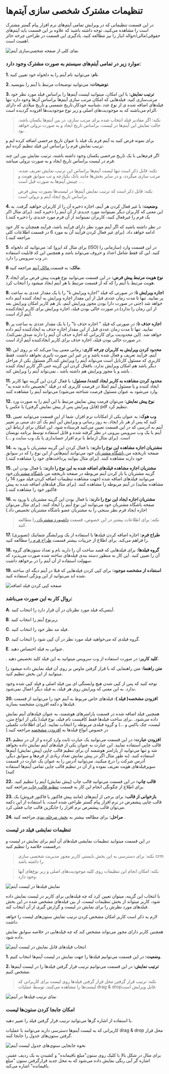 # تنظیمات مشترک شخصی سازی آیتم‌ها 

در این قسمت تنظیماتی که در ویرایش تمامی آیتم‌های نرم افزار پیام گستر مشترک است را مشاهده می‌کنید، توجه داشته باشید که علاوه بر این قسمت باید آیتم‌های حقوقی/مالی/حواله انبار را نیز مطالعه کنید، یادگیری این قسمت در طراحی چرخه حائز اهمیت است.

![نمای کلی از صفحه شخصی‌سازی آیتم](./Images/Item-customization-page.png)

### موارد زیر در تمامی آیتم‌های سیستم به صورت مشترک وجود دارد: 
 
**1. نام:** می‌توانید نام آیتم را به دلخواه خود تعیین کنید.
 
**2. توضیحات:** می‌توانید توضیحات مرتبط با آیتم را بنویسید.
 
**3. ترتیب نمایش:** با این امکان، میتوانید لیست آیتم‌ها را براساس فیلد مورد نظر خود مرتب‌سازی کنید.
فیلدهایی که امکان مرتب سازی آیتم‌ها براساس آن‌ها وجود دارد تنها فیلد‌های اضافه شده ی از نوع عدد ،شناسه خودکار،تاریخ شمسی و تاریخ میلادی که دارای الزام می‌باشند که 
 به موجودیت‌های اصلی و زیر نوع موجودیت‌ها افزوده گردیده است.

> نکته: اگر مقادیر فیلد انتخاب شده برای مرتب سازی، در بین آیتم‌ها یکسان باشد، حالت نمایش این آیتم‌ها در لیست، براساس تاریخ ایجاد و به صورت نزولی خواهد بود . 

برای نمونه فرض کنید به آیتم فرم یک فیلد با عنوان تاریخ مرخصی اضافه کرده ایم و ترتیب نمایش فرم را براساس این فیلد تنظیم کرده ایم.

 اگر فرم‌هایی با یک تاریخ مرخصی یکسان وجود داشته باشند، ترتیب نمایش بین این چند فرم در لیست براساس تاریخ ایجاد و به صورت نزولی میباشد.
 
> نکته: قابل ذکر است تنها لیست آیتم‌ها براساس این ترتیب نمایش تعریف شده، مرتب سازی میگردد، و در سایر بخش‌ها مانند بانک یکپارچه و تب سوابق هویت و ... چینش آیتم‌ها به صورت قبل است.

> نکته: قابل ذکر است که ترتیب نمایش آیتم‌ها در لیست‌ها بصورت پیش فرض براساس تاریخ ایجاد آیتم و نزولی است

**4. وضعیت:** با غیر فعال کردن هر آیتم، اجازه ذخیره آن را از کاربران خواهید گرفت. به این معنی که کاربران دیگر نمیتوانند مورد جدیدی از آن آیتم را ذخیره کنند. (برای مثال اکر یک فرم را غیرفعال کنید، کاربران نمیتوانند از آن فرم مورد جدیدی را ذخیره کنند.)

در نظر داشته باشید که اگر آیتم مورد نظر دارای فرآیند باشد، فرآیند همچنان به کار خود ادامه خواهد داد. (برای غیر فعال کردن فرآیند آن به مورد 6 در قسمت اطلاعات کلی مراجعه کنید.)


**5**. کد: می‌توانید کد دلخواه (برای مثال کد ایزو (ISO) سازمانی را) در این قسمت وارد کنید. این کد فقط شامل اعداد و حروف می‌تواند باشد و همچنین این کد قابلیت استفاده در وب سرویس را دارد.

**6 مالک:** به قسمت[ مالک آیتم](https://github.com/1stco/PayamGostarDocs/blob/master/Help/Settings/Personalization-crm/Overview/General-information/Item-owner/Item-owner.md) مراجعه کنید.


**7. نوع هویت مرتبط پیش فرض:** در این قسمت می‌توانید نوع هویت پیش فرض برای ایجاد هویت مرتبط با آیتم را که که از قسمت مرتبط با هر آیتم ایجاد میشود را انتخاب کرد. 
 
**8. اجازه ویرایش تا:** در صورتی که فیلد "اجازه ویرایش تا" را با یک مقدار عددی به ساعت پر نمایید. تنها تا مدت زمان عددی قبل از این مقدار اجازه ویرایش به ایجاد کننده آیتم داده خواهد شد
(حتی در صورت دارا بودن مجوز ویرایش آیتم، باز هم کاربر امکان ویرایش بعد از این زمان را ندارد).در صورت خالی بودن فیلد، اجازه ویرایش برای کاربر ایجادکننده آیتم آزاد است.
 
**9. اجازه حذف تا:** در صورتی که فیلد " اجازه حذف تا" را با یک مقدار عددی به ساعت پر نمایید. تنها تا مدت زمان عددی قبل از این مقدار اجازه حذف به ایجادکننده آیتم داده خواهد شد.
 (این محدودیت برای کاربرانی که اجازه حذف آن آیتم را دارند صدق نمی‌کند). در صورت خالی بودن فیلد، اجازه حذف برای کاربر ایجادکننده آیتم آزاد است.
 
 
**10. محدود کردن ویرایش به کاربران چرخه کاری:** زمانی معنی پیدا می‌کند که بر روی این آیتم، فرآیند تعریف و فعال شده باشد و در غیر این صورت تاثیری نخواهد داشت. 
فقط کاربری که مسئول کارتابل است می‌تواند آیتم را ویرایش کند،اگر مسئول یکی از مراحل دیگر باشد هم امکان ویرایش ندارد، بافعال کردن این گزینه حتی اگر کاربر ایجاد کننده باشد و یا مجوز ویرایش هم داشته باشد ، نمی‌تواند آیتم را ویرایش کند .
 
**11. محدود کردن مشاهده به کاربر ایجاد کننده/ مسئول:** با فعال کردن این گزینه تنها کاربر ایجاد کننده و یا مسئول آیتم (مثلا در فرصت کاربری که در فیلد "تخصیص داده شده یه" وارد می‌شود به عنوان مسئول فرصت شناخته می‌شود) می‌توانند آیتم را مشاهده کنند. 
 
**12. نوع پیش نمایش:** می‌توان فرمت پیش نمایش مرتبط با این آیتم را به صورت ورد (قابل ویرایش پس از پیش نمایش گرفتن) یا عکس یا pdf تنظیم کرد.
 
**13. وب هوک:** به عنوان یکی از امکانات نرم افزار، شما از این قسمت می‌توانید تعیین کنید که پس از هر بار ایجاد، به روز رسانی و ویرایش این آیتم یک آی دی مبنی بر تغییر آیتم به آدرسی که در این قسمت تعیین می‌کنید فرستاده شود.
 این امکان برای ارتباط این آیتم با یک وب سرویس بیرونی در نظر گرفته شده و قابل استفاده توسط برنامه نویسان است. (برای مثال ارتباط با نرم افزار حسابداری یا یک وب سایت و ...)
 
**14. مشتریان اجازه مشاهده این نوع را دارند:** با فعال کردن این گزینه مشتریان با ورود به صفحه تاریخچه من[ باشگاه مشتریان](https://github.com/1stco/PayamGostarDocs/blob/master/Help/Supplementary-modules/customer-club/Customer-dashboard/Customer-dashboard.md) خود می‌توانند آیتم‌هایی از این نوع را که در سوابق خود دارند مشاهده کنند. 
(برای مثال بتوانند پرداخت‌های خود را مشاهده کنند.)
 
**15. مشتریان اجازه مشاهده فیلدهای اضافه شده به این نوع را دارند:** با فعال بودن این گزینه مشتریان با باز کردن آیتم مربوطه در صفحه تاریخچه من [باشگاه مشتریان ](https://github.com/1stco/PayamGostarDocs/blob/master/Help/Supplementary-modules/customer-club/Customer-dashboard/Customer-dashboard.md)خود می‌توانند فیلد‌های اضافه شده
(جهت مشاهده تنظیمات اضافه کردن فیلد مورد 14 را مشاهده نمایید) در آیتم مربوطه را مشاهده کنند. (برای مثال فیلد‌های اضافه شده به پیش فاکتور خود را مشاهده کنند.)
 
**16. مشتریان اجازه ایجاد این نوع را دارند:** با فعال بودن این گزینه مشتریان با ورود به صفحه باشگاه مشتریان خود می‌توانند این نوع آیتم را ایجاد کنند. (برای مثال می‌توان اجازه ایجاد فرم نظر سنجی را به مشتریان عضو باشگاه مشتریان تخصیص داد.) 
 
> نکته: برای اطلاعات بیشتر در این خصوص، قسمت [داشبورد مشتریان ](https://github.com/1stco/PayamGostarDocs/blob/master/Help/Supplementary-modules/customer-club/Customer-dashboard/Customer-dashboard.md)را مطالعه کنید.
 
 
**17. طراح فرم:** اجازه اضافه کردن فیلدها با استفاده از یک ویرایشگر شماتیک (تصویری) را فراهم می‌کند. برای اطلاع از جزییات بیشتر قسمت [ طراح فرم ](https://github.com/1stco/PayamGostarDocs/blob/master/Help/Settings/Personalization-crm/Overview/General-information/Form-designer/Form-designer.md)را مطالعه کنید.
 
**18. گروه فیلدها:** برای فیلدهایی که قصد ساخت آن را دارید نام و تعداد ستون‌های گروه آن را تعیین کنید.
 این کار به منظور دسته بندی فیلدهای ساخته شده صورت می‌پذیرد که سهولت استفاده از آن آیتم را در برخواهد داشت.
 
 **19. استفاده از مشخصه موجود:** برای کپی کردن فیلدهایی که قبلا در آیتم دیگه ای ساخته شده اند می‌توانید از این ویژگی استفاده کنید.
 
![صفحه کپی کردن فیلد اضافه](./Images/Copy-custom-fields_2.5.7.png)

### روال کار به این صورت می‌باشد: 
 
**A**. آیتمی‌که فیلد مورد نظرتان در آن قرار دارد را انتخاب کنید.
 
**B**. زیرنوع آیتم را انتخاب کنید.
 
**C**. فیلد مد نظر خود را انتخاب کنید.
 
**D**. گروه فیلدی که می‌خواهید فیلد مورد نظر در آن کپی شود را انتخاب کنید.
 
**E**. عنوانی به فیلد اختصاص دهید.
 
. **کلید کاربر:** در صورت استفاده از وب سرویس میتوانید به این فیلد کلید تخصیص دهید.

 **متن راهنما:** متن راهنمایی که با قرار گرفتن ماوس بر روی آن فیلد نمایش داده میشود را میتوانید از این بخش تنظیم کنید.
 
توجه کنید که پس از کپی شدن هیچ وابستگی ای بین فیلد اصلی و فیلد کپی شده وجود ندارد. به این معنی که ویرایش روی هر فیلد، به فیلد دیگر اعمال نمی‌شود.
 
**20. افزودن مشخصه( فیلد ):** فیلدهای خاص مربوط به آیتم خود را می‌توانید از قسمت فیلدها و دکمه افزودن مشخصه بسازید. 

 همچنین فیلد اضافه شده در قسمت پارامترهای هوشمند، به عنوان فیلدهای آیتم نمایش داده می‌شود. .برای ساخت فیلدها فقط کافیست نام فیلد، نوع فیلد( یکی از انواع متن، لیست، چک باکس و ...) و گروه فیلدی مربوطه را انتخاب نمایید.
(برای اطلاعات تکمیلی در خصوص انواع فیلدها به [افزودن مشخصه](https://github.com/1stco/PayamGostarDocs/blob/master/Help/Settings/Personalization-crm/Overview/General-information/Add-features/Add-features.md) مراجعه کنید.) 

**21. افزودن عبارت:** در این قسمت می‌توانید یک عبارت ثابت وارد کرده و از آن در تنظیم قالب چاپی استفاده نمایید. این عبارت به عنوان یکی از فیلدهای آیتم نمایش داده نخواهد شد و تنها می‌توانید از پارامتر هوشمند آن برای تنظیم قالب چاپی (پیش نمایش) آیتم‌ها استفاده کنید. (به طور مثال اگر در پیش نمایش تعداد زیادی از فرم‌ها و سوابق دیگر، آدرس شرکت را درج میکنید، می‌توانید آدرس را به عنوان یک عبارت در قسمت سوپرفیلدهای هویت تعریف نموده و از آن در تنظیم قالب چاپی تمامی آیتم‌ها استفاده کنید)

**22. قالب چاپ:** در این قسمت می‌توانید قالب چاپ (پیش نمایش) آیتم را تنظیم کنید. برای اطلاع از چگونگی انجام این کار به قسمت [تنظیم قالب چاپ ](https://github.com/1stco/PayamGostarDocs/blob/master/Help/Settings/Personalization-crm/Overview/General-information/Set%20the-print-template/Set%20the-print-template.md)مراجعه کنید.


**23. بازخوانی از قالب:** برای برخی از آیتم‌های (مانند پیش فاکتور یا فاکتور فروش) یک قالب چاپی پیشفرض در نرم افزار پیام گستر طراحی شده است، با استفاده از این دکمه می‌توان قالب پیشفرض نرم افزار را جایگزین قالب چاپ فعلی کرد.

**24. مراحل:** برای مطالعه بیشتر به [بخش مرحله بندی](https://github.com/1stco/PayamGostarDocs/blob/master/Help/Settings/Personalization-crm/Overview/General-information/leveling/leveling.md) مراجعه کنید .

### تنظیمات نمایشی فیلد در لیست

در این قسمت میتوانید تنظیمات نمایشی فیلد‌های آن آیتم برای نمایش در لیست و درقسمت خلاصه را تنظیم کنید.

> نکته: برای دسترسی به این بخش بایستی کاربر مجوز مدیریت شخصی سازی crm را داشته باشد.

> نکته: امکان انجام این تنظیمات روی کلیه موجودیت‌های اصلی و زیر نوع‌های آنها وجود دارد.

![نمایش فیلدها در لیست آیتم](./Images/Fields-view-setting-in-item-list.png)

با انتخاب این گزینه، میتوان تعیین کرد که چه فیلد‌هایی برای کاربر در لیست نمایش داده شود، کاربر میتواند از بخش تنظیمات لیست، از بین فیلد‌های مشخص شده در این بخش فیلد‌های مورد نظرش را برای نمایش در لیست و گزارش گیری از آن انتخاب کند.

لازم به ذکر است کاربر امکان مشخص کردن ترتیب نمایش ستون‌های لیست را خواهد داشت.

همچنین کاربر دارای مجوز می‌تواند مشخص کند که چه فیلدهایی در خلاصه سوابق نمایش داده شود.

![انتخاب فیلدهای قابل نمایش در لیست آیتم](./Images/Fields-view-setting-in-item-list-details.png)

**1. وضعیت:** در این قسمت می‌توانیم فیلدها را جهت نمایش در لیست آیتم‌ها انتخاب کنیم.

**2. ترتیب نمایش:** در این قسمت می‌توانیم ترتیب قرار گرفتن فیلدها را در لیست آیتم‌ها مشخص کنیم.

> نکته: ترتیب قرار گرفتن محل قرار گرفتن فیلدها روی لیست برای کاربرانی که لیست‌ها را مشاهده می‌کنند، توسط عملیات drag & dropقابل ویرایش است.

![نمای ترتیب فیلدها در آیتم](./Images/Arrange-fields-in-item-list-view.png)

### امکان جابجا کردن ستون‌ها لیست

با استفاده از اشاره گر‌ها می‌توانید ترتیب قرار گرفتن فیلد را تغییر دهید.

کاربرانی که به لیست آیتم‌ها دسترسی دارند می‌توانند با عملیات drag & drop محل قرار گرفتن ستون‌های جدول را جابجا کنند.

![نحوه جابجایی ستوی‌های جدول لیست آیتم](./Images/Changing-Fields-view-in-item-list.png)

برای مثال در شکل بالا با کلیک روی ستون"مبلغ باقیمانده" و کشیدن به یک ردیف عقبتر، اشاره گر آبی رنگی نمایش داده می‌شود که به محل جدید قرارگرفتن ستون "مبلغ باقیمانده" اشاره می‌کند.

